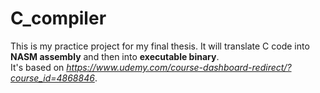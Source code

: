 # C_compiler
This is my practice project for my final thesis. It will translate C code into **NASM assembly** and then into **executable binary**.  
It's based on *https://www.udemy.com/course-dashboard-redirect/?course_id=4868846*.
